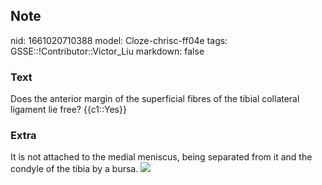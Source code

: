 ## Note
nid: 1661020710388
model: Cloze-chrisc-ff04e
tags: GSSE::!Contributor::Victor_Liu
markdown: false

### Text
Does the anterior margin of the superficial fibres of the tibial collateral ligament lie free? {{c1::Yes}}

### Extra
It is not attached to the medial meniscus, being separated from it
and the condyle of the tibia by a bursa. <img src= 
"paste-dc37f47bb3e62f978171556e2e1c2576f382ba82.jpg">
